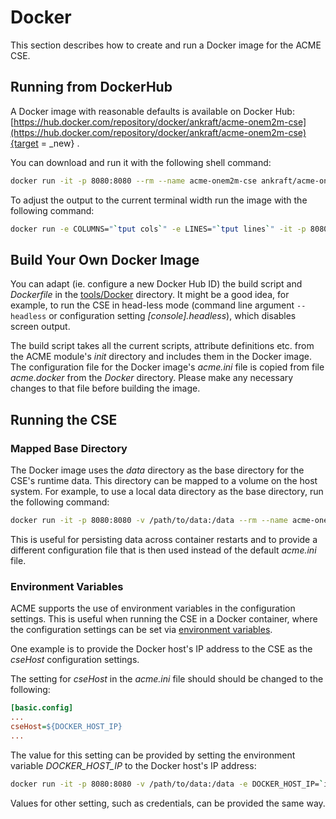 # Docker

This section describes how to create and run a Docker image for the ACME CSE. 


## Running from DockerHub

A Docker image with reasonable defaults is available on Docker Hub: [https://hub.docker.com/repository/docker/ankraft/acme-onem2m-cse](https://hub.docker.com/repository/docker/ankraft/acme-onem2m-cse){target = _new} .

You can download and run it with the following shell command:

```sh
docker run -it -p 8080:8080 --rm --name acme-onem2m-cse ankraft/acme-onem2m-cse
```

To adjust the output to the current terminal width run the image with the following command:

```sh
docker run -e COLUMNS="`tput cols`" -e LINES="`tput lines`" -it -p 8080:8080 --rm --name acme-onem2m-cse ankraft/acme-onem2m-cse
```

## Build Your Own Docker Image

You can adapt (ie. configure a new Docker Hub ID) the build script and *Dockerfile* in the [tools/Docker](../tools/Docker) directory. It might be a good idea, for example, to run the CSE in head-less mode (command line argument `--headless` or configuration setting *[console].headless*), which disables screen output.

The build script takes all the current scripts, attribute definitions etc. from the ACME module's *init* directory and includes them in the Docker image. The configuration file for the Docker image's *acme.ini* file is copied from file *acme.docker* from the *Docker* directory. Please make any necessary changes to that file before building the image.


## Running the CSE 

### Mapped Base Directory

The Docker image uses the *data* directory as the base directory for the CSE's runtime data. This directory can be mapped to a volume on the host system. For example, to use a local data directory as the base directory, run the following command:

```sh
docker run -it -p 8080:8080 -v /path/to/data:/data --rm --name acme-onem2m-cse ankraft/acme-onem2m-cse
```

This is useful for persisting data across container restarts and to provide a different configuration file that is then used instead of the default *acme.ini* file.


###  Environment Variables

ACME supports the use of environment variables in the configuration settings. This is useful when running the CSE in a Docker container, where the configuration settings can be set via [environment variables](../setup/Configuration-introduction.md#environment-variables). 

One example is to provide the Docker host's IP address to the CSE as the *cseHost* configuration settings.

The setting for *cseHost* in the *acme.ini* file should should be changed to the following:

```ini
[basic.config]
...
cseHost=${DOCKER_HOST_IP}
...
```


The value for this setting can be provided by setting the environment variable *DOCKER_HOST_IP* to the Docker host's IP address:

```sh
docker run -it -p 8080:8080 -v /path/to/data:/data -e DOCKER_HOST_IP=`ifconfig en0 | awk '$1 == "inet" {print $2}'` -rm --name acme-onem2m-cse ankraft/acme-onem2m-cse
```

Values for other setting, such as credentials, can be provided the same way.
